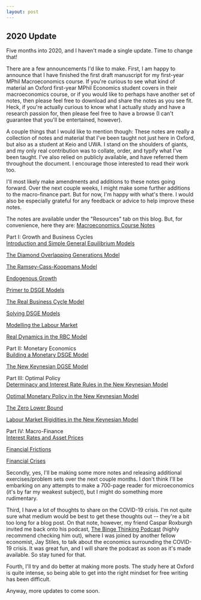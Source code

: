 ```yaml
---
layout: post
---
```


## 2020 Update

Five months into 2020, and I haven't made a single update. Time to change that!

There are a few announcements I'd like to make. First, I am happy to announce that I have finished the first draft manuscript for my first-year MPhil Macroeconomics course. If you're curious to see what kind of material an Oxford first-year MPhil Economics student covers in their macroeconomics course, or if you would like to perhaps have another set of notes, then please feel free to download and share the notes as you see fit. Heck, if you're actually curious to know what I actually study and have a research passion for, then please feel free to have a browse (I can't guarantee that you'll be entertained, however).

A couple things that I would like to mention though: These notes are really a collection of notes and material that I've been taught not just here in Oxford, but also as a student at Keio and UWA. I stand on the shoulders of giants, and my only real contribution was to collate, order, and typify what I've been taught. I've also relied on publicly available, and have referred them throughout the document. I encourage those interested to read their work too.

I'll most likely make amendments and additions to these notes going forward. Over the next couple weeks, I might make some further additions to the macro-finance part. But for now, I'm happy with what's there. I would also be especially grateful for any feedback or advice to help improve these notes.

The notes are available under the "Resources" tab on this blog. But, for convenience, here they are:
[Macroeconomics Course Notes](https://drive.google.com/open?id=12v7HL6Bt6Jhn62YVmNS1MdVs2yYmo0dp)

Part I: Growth and Business Cycles  
[Introduction and Simple General Equilibrium Models](https://drive.google.com/open?id=1l3tDD5DZlqvwAr-ZtV9uczKsOp88Kw0B)

[The Diamond Overlapping Generations Model](https://drive.google.com/open?id=1M6s-I1plr8SsaKdTMmNm3FVjRJp9e66q)

[The Ramsey-Cass-Koopmans Model](https://drive.google.com/open?id=14P9zRMGyMQmYosACFhUXXvqncTe7JrMD)

[Endogenous Growth](https://drive.google.com/open?id=1jYiLIC4DePDHaxCkqHVdoCn5Aw-COVsI)

[Primer to DSGE Models](https://drive.google.com/open?id=1TXHhaWNx894K1W-qUVzvn2kFZ7yWtMrE)

[The Real Business Cycle Model](https://drive.google.com/open?id=1GLynQ2QS4j3dOhH7UEYTmD93UYabp54f)

[Solving DSGE Models](https://drive.google.com/open?id=1WFUCa55HOseF5EJPUPixVZVUfhQgpuRK)

[Modelling the Labour Market](https://drive.google.com/open?id=1F-1jnSfwkyqUEfLbnt09otuprjKIYh-i)

[Real Dynamics in the RBC Model](https://drive.google.com/open?id=1V4O3la4Drb3o5cepQeBJxzCEOf_sicIg)

Part II: Monetary Economics  
[Building a Monetary DSGE Model](https://drive.google.com/open?id=1zKhq7Wexa3Tjmo8AY4n83xPterBwLZn9)

[The New Keynesian DGSE Model](https://drive.google.com/open?id=1c8NnOSisryFSaZSCHxrQsci3w4-Xv2qI)

Part III: Optimal Policy  
[Determinacy and Interest Rate Rules in the New Keynesian Model](https://drive.google.com/open?id=1-HhOkkjOssWRtr07Xyt9FAt3o2lMkEXO)  

[Optimal Monetary Policy in the New Keynesian Model](https://drive.google.com/open?id=1N9xD6A1eCE-NSErMO8kovcZSYi9jCFeF)  

[The Zero Lower Bound](https://drive.google.com/open?id=1wIN_fSAke_CpUwuC0nGs_AZxJQ5_ipus)  

[Labour Market Rigidities in the New Keynesian Model](https://drive.google.com/open?id=1eEAq6cihgKO1hnIHRkj8IQ6BV_yNQNHP)  

Part IV: Macro-Finance  
[Interest Rates and Asset Prices](https://drive.google.com/open?id=1GXAX1--gxb3MqRkwjhxrJBYJ_JsKm5Kp)

[Financial Frictions](https://drive.google.com/open?id=1t9sM2xauiBFa-WgoVGvuC4MvxP9_ykNx)

[Financial Crises](https://drive.google.com/open?id=1_uuGF5Nz2lQOuVi9_vuBUklNSwCVRBDe)  

Secondly, yes, I'll be making some more notes and releasing additional exercises/problem sets over the next couple months. I don't think I'll be embarking on any attempts to make a 700-page reader for microeconomics (it's by far my weakest subject), but I might do something more rudimentary.  

Third, I have a lot of thoughts to share on the COVID-19 crisis. I'm not quite sure what medium would be best to get these thoughts out -- they're a bit too long for a blog post. On that note, however, my friend Caspar Roxburgh invited me back onto his podcast, [The Binge Thinking Podcast](https://bingethinkingpodcast.com) (highly recommend checking him out), where I was joined by another fellow economist, Jay Stiles, to talk about the economics surrounding the COVID-19 crisis. It was great fun, and I will share the podcast as soon as it's made available. So stay tuned for that.  

Fourth, I'll try and do better at making more posts. The study here at Oxford is quite intense, so being able to get into the right mindset for free writing has been difficult.  

Anyway, more updates to come soon.
